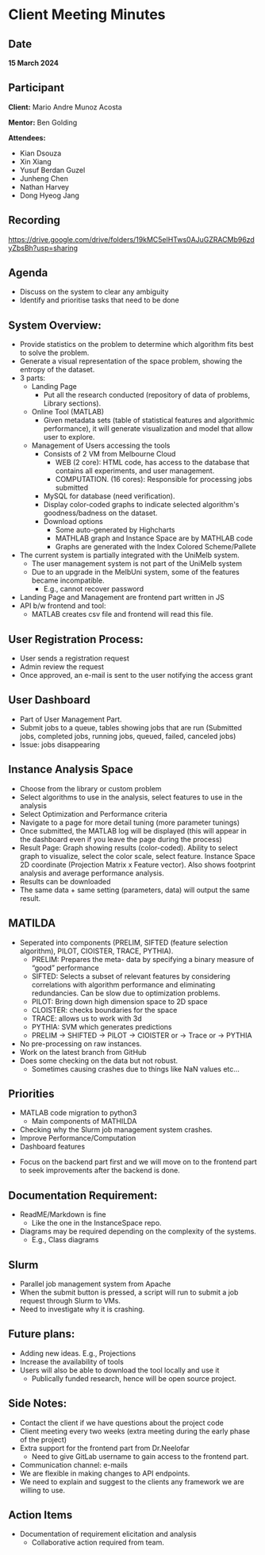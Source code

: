 # Client Meeting Minutes
## Date
**15 March 2024**
## Participant
**Client:** Mario Andre Munoz Acosta

**Mentor:** Ben Golding

**Attendees:**
- Kian Dsouza
- Xin Xiang
- Yusuf Berdan Guzel
- Junheng Chen
- Nathan Harvey
- Dong Hyeog Jang

## Recording
https://drive.google.com/drive/folders/19kMC5elHTws0AJuGZRACMb96zdyZbsBh?usp=sharing

## Agenda
- Discuss on the system to clear any ambiguity
- Identify and prioritise tasks that need to be done

## System Overview:
- Provide statistics on the problem to determine which algorithm fits best to solve the problem.
- Generate a visual representation of the space problem, showing the entropy of the dataset.
- 3 parts:
    - Landing Page
        - Put all the research conducted (repository of data of problems, Library sections).
    - Online Tool (MATLAB)
        - Given metadata sets (table of statistical features and algorithmic performance), it will generate visualization and model that allow user to explore.
    - Management of Users accessing the tools
        - Consists of 2 VM from Melbourne Cloud
            - WEB (2 core): HTML code, has access to the database that contains all experiments, and user management.
            - COMPUTATION. (16 cores): Responsible for processing jobs submitted
        - MySQL for database (need verification).
        - Display color-coded graphs to indicate selected algorithm's goodness/badness on the dataset.
        - Download options
            - Some auto-generated by Highcharts
            - MATHLAB graph and Instance Space are by MATHLAB code
            - Graphs are generated with the Index Colored Scheme/Pallete
- The current system is partially integrated with the UniMelb system.
    - The user management system is not part of the UniMelb system
    - Due to an upgrade in the MelbUni system, some of the features became incompatible.
        - E.g., cannot recover password
- Landing Page and Management are frontend part written in JS
- API b/w frontend and tool:
    - MATLAB creates csv file and frontend will read this file.

## User Registration Process:
- User sends a registration request
- Admin review the request
- Once approved, an e-mail is sent to the user notifying the access grant

## User Dashboard
- Part of User Management Part.
- Submit jobs to a queue, tables showing jobs that are run (Submitted jobs, completed jobs, running jobs, queued, failed, canceled jobs)
- Issue: jobs disappearing

## Instance Analysis Space
- Choose from the library or custom problem
- Select algorithms to use in the analysis, select features to use in the analysis
- Select Optimization and Performance criteria
- Navigate to a page for more detail tuning (more parameter tunings)
- Once submitted, the MATLAB log will be displayed (this will appear in the dashboard even if you leave the page during the process)
- Result Page: Graph showing results (color-coded). Ability to select graph to visualize, select the color scale, select feature. Instance Space 2D coordinate (Projection Matrix x Feature vector). Also shows footprint analysis and average performance analysis.
- Results can be downloaded
- The same data + same setting (parameters, data) will output the same result.

## MATILDA
- Seperated into components (PRELIM, SIFTED (feature selection algorithm), PILOT, CIOISTER, TRACE, PYTHIA).
    - PRELIM: Prepares the meta- data by specifying a binary measure of “good” performance
    - SIFTED: Selects a subset of relevant features by considering correlations with algorithm performance and eliminating redundancies. Can be slow due to optimization problems.
    - PILOT: Bring down high dimension space to 2D space
    - CLOISTER: checks boundaries for the space
    - TRACE: allows us to work with 3d
    - PYTHIA: SVM which generates predictions
    - PRELIM -> SHIFTED -> PILOT 
        -> CIOISTER or 
        -> Trace or 
        -> PYTHIA
- No pre-processing on raw instances.
- Work on the latest branch from GitHub
- Does some checking on the data but not robust.
    - Sometimes causing crashes due to things like NaN values etc...

## Priorities
- MATLAB code migration to python3
    - Main components of MATHILDA 
- Checking why the Slurm job management system crashes.
- Improve Performance/Computation
- Dashboard features
* Focus on the backend part first and we will move on to the frontend part to seek improvements after the backend is done.

## Documentation Requirement:
- ReadME/Markdown is fine
    - Like the one in the InstanceSpace repo.
- Diagrams may be required depending on the complexity of the systems.
    - E.g., Class diagrams

## Slurm
- Parallel job management system from Apache
- When the submit button is pressed, a script will run to submit a job request through Slurm to VMs.
- Need to investigate why it is crashing.

## Future plans:
- Adding new ideas. E.g., Projections
- Increase the availability of tools 
- Users will also be able to download the tool locally and use it
    - Publically funded research, hence will be open source project.

## Side Notes:
- Contact the client if we have questions about the project code
- Client meeting every two weeks (extra meeting during the early phase of the project)
- Extra support for the frontend part from Dr.Neelofar
    - Need to give GitLab username to gain access to the frontend part.
- Communication channel: e-mails
- We are flexible in making changes to API endpoints.
- We need to explain and suggest to the clients any framework we are willing to use.

## Action Items
- Documentation of requirement elicitation and analysis
    - Collaborative action required from team.
